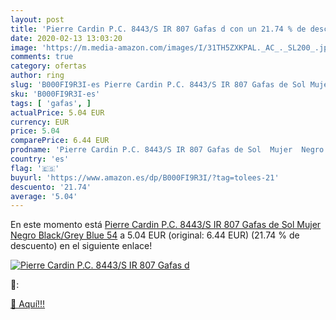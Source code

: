```yaml
---
layout: post
title: 'Pierre Cardin P.C. 8443/S IR 807 Gafas d con un 21.74 % de descuento'
date: 2020-02-13 13:03:20
image: 'https://m.media-amazon.com/images/I/31TH5ZXKPAL._AC_._SL200_.jpg'
comments: true
category: ofertas
author: ring
slug: 'B000FI9R3I-es Pierre Cardin P.C. 8443/S IR 807 Gafas de Sol Mujer Negro...'
sku: 'B000FI9R3I-es'
tags: [ 'gafas', ]
actualPrice: 5.04 EUR
currency: EUR
price: 5.04
comparePrice: 6.44 EUR
prodname: 'Pierre Cardin P.C. 8443/S IR 807 Gafas de Sol  Mujer  Negro  Black/Grey Blue   54'
country: 'es'
flag: '🇪🇸'
buyurl: 'https://www.amazon.es/dp/B000FI9R3I/?tag=tolees-21'
descuento: '21.74'
average: '5.04'
---
```


En este momento está [Pierre Cardin P.C. 8443/S IR 807 Gafas de Sol  Mujer  Negro  Black/Grey Blue   54](https://www.amazon.es/dp/B000FI9R3I/?tag=tolees-21) a 5.04 EUR (original: 6.44 EUR) (21.74 %  de descuento) en el siguiente enlace!

[![Pierre Cardin P.C. 8443/S IR 807 Gafas d](https://m.media-amazon.com/images/I/31TH5ZXKPAL._AC_._SL200_.jpg)](https://www.amazon.es/dp/B000FI9R3I/?tag=tolees-21)

🔎:


[🛒 Aquí!!!](https://www.amazon.es/dp/B000FI9R3I/?tag=tolees-21)
